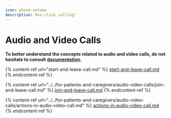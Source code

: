 ```yaml
---
icon: phone-volume
description: One-click calling!
---
```


# Audio and Video Calls

**To better understand the concepts related to audio and video calls, do not hesitate to consult** [**documentation**](https://support-en.braver.net/for-professionals/audio-and-video-calls)**.**

{% content-ref url="start-and-leave-call.md" %}
[start-and-leave-call.md](start-and-leave-call.md)
{% endcontent-ref %}

{% content-ref url="../../for-patients-and-caregivers/audio-video-calls/join-and-leave-call.md" %}
[join-and-leave-call.md](../../for-patients-and-caregivers/audio-video-calls/join-and-leave-call.md)
{% endcontent-ref %}

{% content-ref url="../../for-patients-and-caregivers/audio-video-calls/actions-in-audio-video-call.md" %}
[actions-in-audio-video-call.md](../../for-patients-and-caregivers/audio-video-calls/actions-in-audio-video-call.md)
{% endcontent-ref %}
